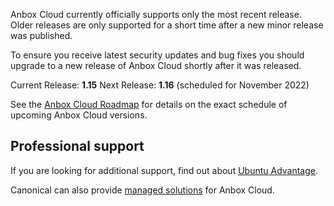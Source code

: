 Anbox Cloud currently officially supports only the most recent release. Older releases are only supported for a short time after a new minor release was published.

To ensure you receive latest security updates and bug fixes you should upgrade to a new release of Anbox Cloud shortly after it was released.

Current Release: **1.15**
Next Release: **1.16** (scheduled for November 2022)

See the [Anbox Cloud Roadmap](https://discourse.ubuntu.com/t/release-roadmap/19359) for details on the exact schedule of upcoming Anbox Cloud versions.

## Professional support

If you are looking for additional support, find out about [Ubuntu Advantage](https://ubuntu.com/support).

Canonical can also provide [managed solutions](https://ubuntu.com/managed) for Anbox Cloud.
